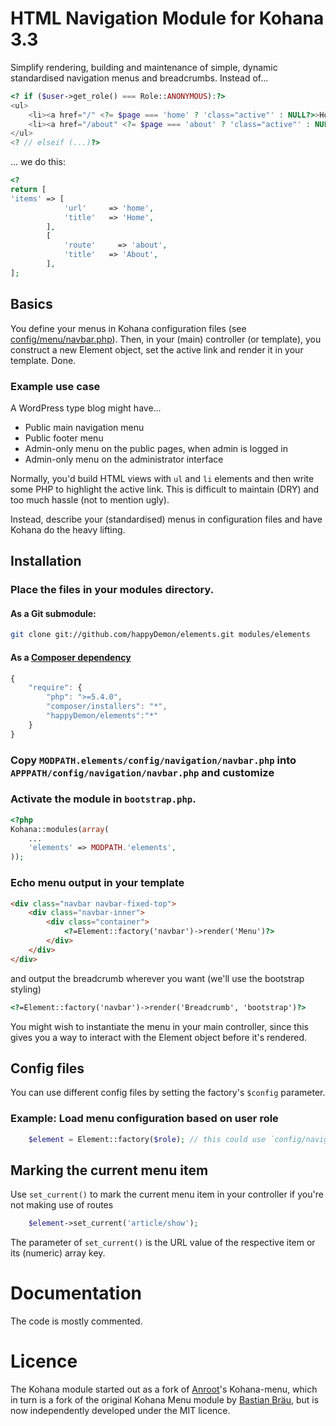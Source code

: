 # HTML Navigation Module for Kohana 3.3

Simplify rendering, building and maintenance of simple, dynamic standardised navigation menus and breadcrumbs. Instead of...

```php
<? if ($user->get_role() === Role::ANONYMOUS):?>
<ul>
	<li><a href="/" <?= $page === 'home' ? 'class="active"' : NULL?>>Home</a></li>
	<li><a href="/about" <?= $page === 'about' ? 'class="active"' : NULL?>>About</a></li>
</ul>
<? // elseif (...)?>
```
... we do this:
```php
<?
return [
'items' => [
            'url'     => 'home',
            'title'   => 'Home',
        ],
        [
            'route'     => 'about',
            'title'   => 'About',
        ],
];
```

## Basics

You define your menus in Kohana configuration files
(see [config/menu/navbar.php](https://github.com/happyDemon/elements/blob/master/config/navigation/navbar.php)).
Then, in your (main) controller (or template), you construct a new Element object, set the active link and render it in your template. Done.

### Example use case

A WordPress type blog might have...

* Public main navigation menu
* Public footer menu
* Admin-only menu on the public pages, when admin is logged in
* Admin-only menu on the administrator interface

Normally, you'd build HTML views with `ul` and `li` elements and then write some PHP to highlight the active link. This is
difficult to maintain (DRY) and too much hassle (not to mention ugly).

Instead, describe your (standardised) menus in configuration files and have Kohana do the heavy lifting.

## Installation

### Place the files in your modules directory.

#### As a Git submodule:

```bash
git clone git://github.com/happyDemon/elements.git modules/elements
```
#### As a [Composer dependency](http://getcomposer.org)

```javascript
{
	"require": {
		"php": ">=5.4.0",
		"composer/installers": "*",
		"happyDemon/elements":"*"
	}
}
```

### Copy `MODPATH.elements/config/navigation/navbar.php` into `APPPATH/config/navigation/navbar.php` and customize

### Activate the module in `bootstrap.php`.

```php
<?php
Kohana::modules(array(
	...
	'elements' => MODPATH.'elements',
));
```

### Echo menu output in your template

```html
<div class="navbar navbar-fixed-top">
	<div class="navbar-inner">
		<div class="container">
			<?=Element::factory('navbar')->render('Menu')?>
		</div>
	</div>
</div>
```

and output the breadcrumb wherever you want (we'll use the bootstrap styling)
```html
<?=Element::factory('navbar')->render('Breadcrumb', 'bootstrap')?>
```

You might wish to instantiate the menu in your main controller, since this gives you a way to interact with the Element object
before it's rendered.

## Config files

You can use different config files by setting the factory's `$config` parameter.

### Example: Load menu configuration based on user role

```php
	$element = Element::factory($role); // this could use `config/navigation/(user|admin).php`
```

## Marking the current menu item

Use `set_current()` to mark the current menu item in your controller if you're not making use of routes
```php
	$element->set_current('article/show');
```
The parameter of `set_current()` is the URL value of the respective item or its (numeric) array key.

# Documentation

The code is mostly commented.

# Licence

The Kohana module started out as a fork of [Anroot](https://github.com/anroots/kohana-menu)'s Kohana-menu, which in turn is a fork of the original Kohana Menu module by
[Bastian Bräu](http://github.com/b263/kohana-menu), but is now independently developed under the MIT licence.